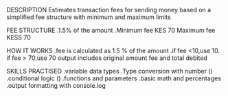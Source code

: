 DESCRIPTION
Estimates transaction fees for sending money based on a simplified fee structure with minimum and maximum limits


FEE STRUCTURE
.1.5% of the amount
.Minimum fee KES 70
Maximum fee KESS 70 


HOW IT WORKS
.fee is calculated as 1.5 % of the amount
.if fee <10,use 10.
if fee > 70,use 70
output includes original amount fee and total debited


SKILLS PRACTISED
.variable data types
.Type conversion with number ()
.conditional logic ()
.functions and parameters
.basic math and percentages
.output formatting with console.log